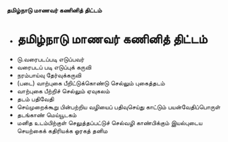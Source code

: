 **தமிழ்நாடு மாணவர் கணினித் திட்டம்**
- # தமிழ்நாடு மாணவர் கணினித் திட்டம்
- டு.வரைபடப்படி எடுப்பவர்
- வரைபடப் படி எடுப்புக் கருவி
- நரம்பாய்வு தேர்வுக்கருவி
- (படை) வாற்புகை பீறிட்டுக்கொண்டு செல்லும் புகைத்தடம்
- வாற்புகை பீற்றிச் செல்லும் ஏவுகலம்
- தடம் பதிவேதி
- செய்முறைக்கூறு பின்பற்றிய வழியைப் பதிவுசெய்து காட்டும் பயன்வேதிப்பொருள்
- தடங்காண் மெய்யூடகம்
- மனித உடம்பிற்குள் செலுத்தப்பட்டுச் செல்வழி காண்பிக்கும் இயல்புடைய செயற்கைக் கதிரியக்க ஓரகத் தனிம

